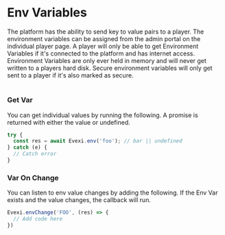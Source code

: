 # Env Variables

The platform has the ability to send key to value pairs to a player. The environment variables can be assigned from the admin portal on the individual player page. A player will only be able to get Environment Variables if it's connected to the platform and has internet access. Environment Variables are only ever held in memory and will never get written to a players hard disk. Secure environment variables will only get sent to a player if it's also marked as secure.

#

### Get Var

You can get individual values by running the following. A promise is returned with either the value or undefined.

```typescript
try {
  const res = await Evexi.env('foo'); // bar || undefined
} catch (e) {
  // Catch error
}
```

### Var On Change

You can listen to env value changes by adding the following. If the Env Var exists and the value changes, the callback will run.

```typescript
Evexi.envChange('FOO', (res) => {
  // Add code here
})

```